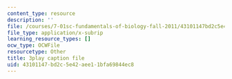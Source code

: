 ```yaml
---
content_type: resource
description: ''
file: /courses/7-01sc-fundamentals-of-biology-fall-2011/43101147bd2c5e42aee11bfa69844ec8_zLGHH9Rwvlw.vtt
file_type: application/x-subrip
learning_resource_types: []
ocw_type: OCWFile
resourcetype: Other
title: 3play caption file
uid: 43101147-bd2c-5e42-aee1-1bfa69844ec8
---
```

